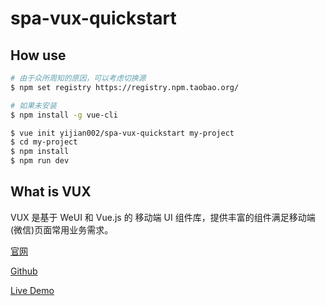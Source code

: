 # spa-vux-quickstart

## How use

``` bash
# 由于众所周知的原因，可以考虑切换源
$ npm set registry https://registry.npm.taobao.org/

# 如果未安装
$ npm install -g vue-cli

$ vue init yijian002/spa-vux-quickstart my-project
$ cd my-project
$ npm install
$ npm run dev
```

## What is VUX

VUX 是基于 WeUI 和 Vue.js 的 移动端 UI 组件库，提供丰富的组件满足移动端(微信)页面常用业务需求。

[官网](https://vux.li/)

[Github](https://github.com/airyland/vux)

[Live Demo](https://vux.li/demos/v2/?x-page=github#/)
